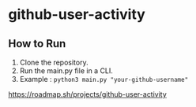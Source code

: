 # github-user-activity

## How to Run
1. Clone the repository.
2. Run the main.py file in a CLI.
3. Example : ``` python3 main.py "your-github-username" ```

https://roadmap.sh/projects/github-user-activity

